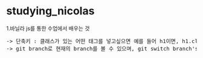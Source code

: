 # studying_nicolas
1.바닐라 js를 통한 수업에서 배우는 것 
<pre>
-> 단축키 : 클래스가 있는 어떤 태그를 넣고싶으면 예를 들어 h1이면, h1.className -> h1.hello 이런식으로 넣으면 된다
-> git branch로 현재의 branch를 볼 수 있으며, git switch branch's name 하면 변경도 가능하고, 설정에서 we can change default brach too 
